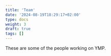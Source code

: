 ```yaml
---
title: 'Team'
date: '2024-08-19T18:29:17+02:00'
type: docs
weight: 3
draft: true
tags: []
---
```


These are some of the people working on YMP.

